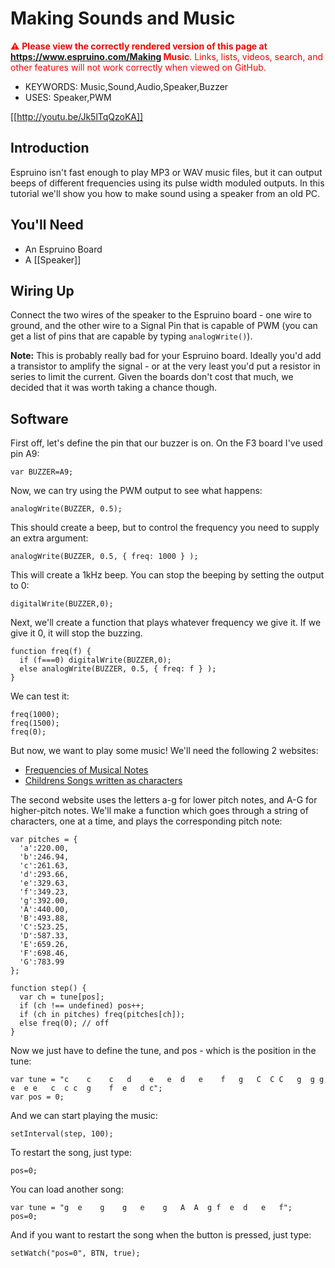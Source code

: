 <!--- Copyright (c) 2013 Gordon Williams, Pur3 Ltd. See the file LICENSE for copying permission. -->
Making Sounds and Music
====================

<span style="color:red">:warning: **Please view the correctly rendered version of this page at https://www.espruino.com/Making Music**. Links, lists, videos, search, and other features will not work correctly when viewed on GitHub.</span>

* KEYWORDS: Music,Sound,Audio,Speaker,Buzzer
* USES: Speaker,PWM

[[http://youtu.be/Jk5lTqQzoKA]]

Introduction
-----------

Espruino isn't fast enough to play MP3 or WAV music files, but it can output beeps of different frequencies using its pulse width moduled outputs. In this tutorial we'll show you how to make sound using a speaker from an old PC.

You'll Need
----------

* An Espruino Board
* A [[Speaker]]

Wiring Up
--------

Connect the two wires of the speaker to the Espruino board - one wire to ground, and the other wire to a Signal Pin that is capable of PWM (you can get a list of pins that are capable by typing ```analogWrite()```).

**Note:** This is probably really bad for your Espruino board. Ideally you'd add a transistor to amplify the signal - or at the very least you'd put a resistor in series to limit the current. Given the boards don't cost that much, we decided that it was worth taking a chance though.

Software
-------

First off, let's define the pin that our buzzer is on. On the F3 board I've used pin A9:

```var BUZZER=A9;```

Now, we can try using the PWM output to see what happens:

```analogWrite(BUZZER, 0.5);```

This should create a beep, but to control the frequency you need to supply an extra argument:

```analogWrite(BUZZER, 0.5, { freq: 1000 } );```

This will create a 1kHz beep. You can stop the beeping by setting the output to 0:

```digitalWrite(BUZZER,0);``` 

Next, we'll create a function that plays whatever frequency we give it. If we give it 0, it will stop the buzzing.

```
function freq(f) { 
  if (f===0) digitalWrite(BUZZER,0);
  else analogWrite(BUZZER, 0.5, { freq: f } );
}
```
 
We can test it:

``` 
freq(1000);
freq(1500);
freq(0);
```
 
But now, we want to play some music! We'll need the following 2 websites:
 
* [Frequencies of Musical Notes](http://www.phy.mtu.edu/~suits/notefreqs.html)
* [Childrens Songs written as characters](http://saregamapiano.blogspot.co.uk/2011/07/children-songs.html)
 
The second website uses the letters a-g for lower pitch notes, and A-G for higher-pitch notes. We'll make a function which goes through a string of characters, one at a time, and plays the corresponding pitch note:
 
```
var pitches = {
  'a':220.00,
  'b':246.94,
  'c':261.63,
  'd':293.66,
  'e':329.63,
  'f':349.23,
  'g':392.00,
  'A':440.00,
  'B':493.88,
  'C':523.25,
  'D':587.33,
  'E':659.26,
  'F':698.46,
  'G':783.99
};

function step() {
  var ch = tune[pos];
  if (ch !== undefined) pos++;
  if (ch in pitches) freq(pitches[ch]);
  else freq(0); // off
}
```
 
Now we just have to define the tune, and pos - which is the position in the tune:

``` 
var tune = "c    c    c   d    e   e  d   e    f   g   C  C C   g  g g   e  e e   c  c c  g    f  e   d c";
var pos = 0;
```
 
And we can start playing the music:

```setInterval(step, 100);```

To restart the song, just type:

```pos=0;```

You can load another song:

```
var tune = "g  e    g    g   e    g   A  A  g f  e  d   e   f";
pos=0;
```

And if you want to restart the song when the button is pressed, just type:

```setWatch("pos=0", BTN, true);```

